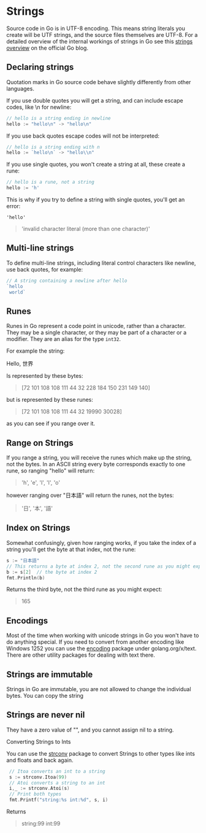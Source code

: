 # Strings

Source code in Go is in UTF-8 encoding. This means string literals you create will be UTF strings, and the source files themselves are UTF-8. For a detailed overview of the internal workings of strings in Go see this [strings overview](https://blog.golang.org/strings) on the official Go blog.

## Declaring strings

Quotation marks in Go source code behave slightly differently from other languages.

If you use double quotes you will get a string, and can include escape codes, like \n for newline:

```go
// hello is a string ending in newline
hello := "hello\n" -> "hello\n"
```

If you use back quotes escape codes will not be interpreted:

```go
// hello is a string ending with n
hello := `hello\n` -> "hello\\n"
```

If you use single quotes, you won't create a string at all, these create a rune:

```go
// hello is a rune, not a string
hello := 'h'
```

This is why if you try to define a string with single quotes, you'll get an error:

```
'hello'
```

> 'invalid character literal \(more than one character\)'

## Multi-line strings

To define multi-line strings, including literal control characters like newline, use back quotes, for example:

```go
// A string containing a newline after hello
`hello
 world`
```

## Runes

Runes in Go represent a code point in unicode, rather than a character. They may be a single character, or they may be part of a character or a modifier. They are an alias for the type `int32`.

For example the string:

Hello, 世界

Is represented by these bytes:

> \[72 101 108 108 111 44 32 228 184 150 231 149 140\]

but is represented by these runes:

> \[72 101 108 108 111 44 32 19990 30028\]

as you can see if you range over it.

## Range on Strings

If you range a string, you will receive the runes which make up the string, not the bytes. In an ASCII string every byte corresponds exactly to one rune, so ranging "hello" will return:

> 'h', 'e', 'l', 'l', 'o'

however ranging over "日本語" will return the runes, not the bytes:

> '日', '本', '語'

## Index on Strings

Somewhat confusingly, given how ranging works, if you take the index of a string you'll get the byte at that index, not the rune:

```go
s := "日本語"
// This returns a byte at index 2, not the second rune as you might expect
b := s[2]  // the byte at index 2
fmt.Println(b)
```

Returns the third byte, not the third rune as you might expect:

> 165

## Encodings

Most of the time when working with unicode strings in Go you won't have to do anything special. If you need to convert from another encoding like Windows 1252 you can use the [encoding](https://godoc.org/golang.org/x/text/encoding) package under golang.org/x/text. There are other utility packages for dealing with text there.

## Strings are immutable

Strings in Go are immutable, you are not allowed to change the individual bytes. You can copy the string

## Strings are never nil

They have a zero value of "", and you cannot assign nil to a string.

Converting Strings to Ints

You can use the [strconv](https://golang.org/pkg/strconv/) package to convert Strings to other types like ints and floats and back again.

```go
 // Itoa converts an int to a string
 s := strconv.Itoa(99)
 // Atoi converts a string to an int
 i,_ := strconv.Atoi(s)
 // Print both types
 fmt.Printf("string:%s int:%d", s, i)
```

Returns

> string:99 int:99



